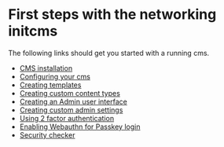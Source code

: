 First steps with the networking initcms
=======================================

The following links should get you started with a running cms.

- [CMS installation](installation.md)
- [Configuring your cms](configuration.md)
- [Creating templates](templates.md)
- [Creating custom content types](content_types.md)
- [Creating an Admin user interface](admin_ui.md)
- [Creating custom admin settings](custom_admin_settings.md)
- [Using 2 factor authentication](2fa_authentication.md)
- [Enabling Webauthn for Passkey login](webauthn.md)
- [Security checker](security_checker.md)